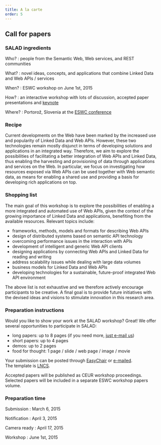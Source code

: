 ```yaml
---
title: A la carte
order: 5
---
```


## Call for papers

### SALAD ingredients

Who?
: people from the Semantic Web, Web services, and REST communities

What?
: novel ideas, concepts, and applications that combine Linked Data and Web APIs / services

When?
: ESWC workshop on June 1st, 2015

How?
: an interactive workshop with lots of discussion, accepted paper presentations and [keynote](/aperitif/)

Where?
: Portorož, Slovenia at the [ESWC conference](http://2015.eswc-conferences.org/)

### Recipe
Current developments on the Web have been marked by the increased use and popularity of Linked Data and Web APIs. However, these two technologies remain mostly disjunct in terms of developing solutions and applications in an integrated way. Therefore, we aim to explore the possibilities of facilitating a better integration of Web APIs and Linked Data, thus enabling the harvesting and provisioning of data through applications and services on the Web. In particular, we focus on investigating how resources exposed via Web APIs can be used together with Web semantic data, as means for enabling a shared use and providing a basis for developing rich applications on top.

### Shopping list
The main goal of this workshop is to explore the possibilities of enabling a more integrated and automated use of Web APIs, given the context of the growing importance of Linked Data and applications, benefiting from the available resources. Relevant topics include:

- frameworks, methods, models and formats for describing Web APIs
- design of distributed systems based on semantic API technology
- overcoming performance issues in the interaction with APIs
- development of intelligent and generic Web API clients
- designing applications by connecting Web APIs and Linked Data for reading and writing
- address scalability issues while dealing with large data volumes
- business models for Linked Data and Web APIs
- developing technologies for a sustainable, future-proof integrated Web API environment

The above list is not exhaustive and we therefore actively encourage participants to be creative.
A final goal is to provide future initiatives with the devised ideas and visions to stimulate innovation in this research area.

### Preparation instructions
Would you like to show your work at the SALAD workshop? Great!
We offer several opportunities to participate in SALAD:

- long papers: up to 8 pages (if you need more, [just e-mail us](mailto:eswcsalad2013@gmail.com))
- short papers: up to 4 pages
- demos: up to 2 pages
- food for thought: 1 page / slide / web page / image / movie

Your submission can be posted through [EasyChair](https://www.easychair.org/conferences/?conf=salad2015) or [e-mailed](mailto:eswcsalad2013@gmail.com).
<br>
The template is [LNCS](http://www.springer.com/computer/lncs?SGWID=0-164-6-793341-0).

Accepted papers will be published as CEUR workshop proceedings. Selected papers will be included in a separate ESWC workshop papers volume.

### Preparation time
Submission
: March 6, 2015

Notification
: April 3, 2015

Camera ready
: April 17, 2015

Workshop
: June 1st, 2015
